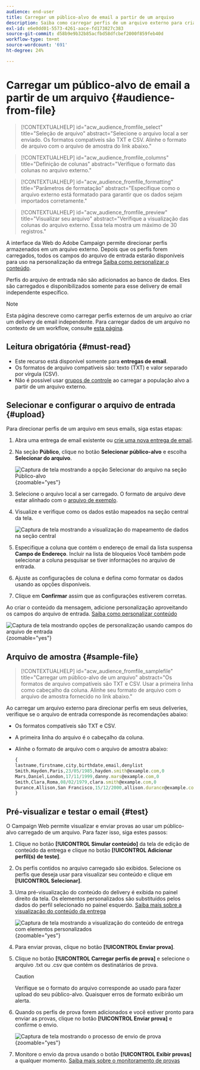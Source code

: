 ```yaml
---
audience: end-user
title: Carregar um público-alvo de email a partir de um arquivo
description: Saiba como carregar perfis de um arquivo externo para criar seu público-alvo de email
exl-id: e6e0dd01-5573-4261-aace-fd173827c383
source-git-commit: d58b9e9b32b85acfbd58dfcbef2000f859feb40d
workflow-type: tm+mt
source-wordcount: '691'
ht-degree: 24%

---
```


# Carregar um público-alvo de email a partir de um arquivo {#audience-from-file}

>[!CONTEXTUALHELP]
>id="acw_audience_fromfile_select"
>title="Seleção de arquivo"
>abstract="Selecione o arquivo local a ser enviado. Os formatos compatíveis são TXT e CSV. Alinhe o formato de arquivo com o arquivo de amostra do link abaixo."

>[!CONTEXTUALHELP]
>id="acw_audience_fromfile_columns"
>title="Definição de colunas"
>abstract="Verifique o formato das colunas no arquivo externo."

>[!CONTEXTUALHELP]
>id="acw_audience_fromfile_formatting"
>title="Parâmetros de formatação"
>abstract="Especifique como o arquivo externo está formatado para garantir que os dados sejam importados corretamente."

>[!CONTEXTUALHELP]
>id="acw_audience_fromfile_preview"
>title="Visualizar seu arquivo"
>abstract="Verifique a visualização das colunas do arquivo externo. Essa tela mostra um máximo de 30 registros."

A interface da Web do Adobe Campaign permite direcionar perfis armazenados em um arquivo externo. Depois que os perfis forem carregados, todos os campos do arquivo de entrada estarão disponíveis para uso na personalização da entrega [Saiba como personalizar o conteúdo](../personalization/personalize.md).

Perfis do arquivo de entrada não são adicionados ao banco de dados. Eles são carregados e disponibilizados somente para esse delivery de email independente específico.

>[!NOTE]
>
>Esta página descreve como carregar perfis externos de um arquivo ao criar um delivery de email independente. Para carregar dados de um arquivo no contexto de um workflow, consulte [esta página](../workflows/activities/load-file.md).

## Leitura obrigatória {#must-read}

* Este recurso está disponível somente para **entregas de email**.
* Os formatos de arquivo compatíveis são: texto (TXT) e valor separado por vírgula (CSV).
* Não é possível usar [grupos de controle](control-group.md) ao carregar a população alvo a partir de um arquivo externo.

## Selecionar e configurar o arquivo de entrada {#upload}

Para direcionar perfis de um arquivo em seus emails, siga estas etapas:

1. Abra uma entrega de email existente ou [crie uma nova entrega de email](../email/create-email.md).
1. Na seção **Público**, clique no botão **Selecionar público-alvo** e escolha **Selecionar do arquivo**.

   ![Captura de tela mostrando a opção Selecionar do arquivo na seção Público-alvo](assets/select-from-file.png){zoomable="yes"}

1. Selecione o arquivo local a ser carregado. O formato de arquivo deve estar alinhado com o [arquivo de exemplo](#sample-file).
1. Visualize e verifique como os dados estão mapeados na seção central da tela.

   ![Captura de tela mostrando a visualização do mapeamento de dados na seção central](assets/select-from-file-map.png)

1. Especifique a coluna que contém o endereço de email da lista suspensa **Campo de Endereço**. Incluir na lista de bloqueios Você também pode selecionar a coluna pesquisar se tiver informações no arquivo de entrada.
1. Ajuste as configurações de coluna e defina como formatar os dados usando as opções disponíveis.
1. Clique em **Confirmar** assim que as configurações estiverem corretas.

Ao criar o conteúdo da mensagem, adicione personalização aproveitando os campos do arquivo de entrada. [Saiba como personalizar conteúdo](../personalization/personalize.md)

![Captura de tela mostrando opções de personalização usando campos do arquivo de entrada](assets/select-external-perso.png){zoomable="yes"}

## Arquivo de amostra {#sample-file}

>[!CONTEXTUALHELP]
>id="acw_audience_fromfile_samplefile"
>title="Carregar um público-alvo de um arquivo"
>abstract="Os formatos de arquivo compatíveis são TXT e CSV. Usar a primeira linha como cabeçalho da coluna. Alinhe seu formato de arquivo com o arquivo de amostra fornecido no link abaixo."

Ao carregar um arquivo externo para direcionar perfis em seus deliveries, verifique se o arquivo de entrada corresponde às recomendações abaixo:

* Os formatos compatíveis são TXT e CSV.
* A primeira linha do arquivo é o cabeçalho da coluna.
* Alinhe o formato de arquivo com o arquivo de amostra abaixo:

  ```javascript
  {
  lastname,firstname,city,birthdate,email,denylist
  Smith,Hayden,Paris,23/05/1985,hayden.smith@example.com,0
  Mars,Daniel,London,17/11/1999,danny.mars@example.com,0
  Smith,Clara,Roma,08/02/1979,clara.smith@example.com,0
  Durance,Allison,San Francisco,15/12/2000,allison.durance@example.com,1
  }
  ```

## Pré-visualizar e testar o email {#test}

O Campaign Web permite visualizar e enviar provas ao usar um público-alvo carregado de um arquivo. Para fazer isso, siga estes passos:

1. Clique no botão **[!UICONTROL Simular conteúdo]** da tela de edição de conteúdo da entrega e clique no botão **[!UICONTROL Adicionar perfil(s) de teste]**.

1. Os perfis contidos no arquivo carregado são exibidos. Selecione os perfis que deseja usar para visualizar seu conteúdo e clique em **[!UICONTROL Selecionar]**.

1. Uma pré-visualização do conteúdo do delivery é exibida no painel direito da tela. Os elementos personalizados são substituídos pelos dados do perfil selecionado no painel esquerdo. [Saiba mais sobre a visualização do conteúdo da entrega](../preview-test/preview-content.md)

   ![Captura de tela mostrando a visualização do conteúdo de entrega com elementos personalizados](assets/file-upload-preview.png){zoomable="yes"}

1. Para enviar provas, clique no botão **[!UICONTROL Enviar prova]**.

1. Clique no botão **[!UICONTROL Carregar perfis de prova]** e selecione o arquivo .txt ou .csv que contém os destinatários de prova.

   >[!CAUTION]
   >
   >Verifique se o formato do arquivo corresponde ao usado para fazer upload do seu público-alvo. Quaisquer erros de formato exibirão um alerta.

1. Quando os perfis de prova forem adicionados e você estiver pronto para enviar as provas, clique no botão **[!UICONTROL Enviar prova]** e confirme o envio.

   ![Captura de tela mostrando o processo de envio de prova](assets/file-upload-test.png){zoomable="yes"}

1. Monitore o envio da prova usando o botão **[!UICONTROL Exibir provas]** a qualquer momento. [Saiba mais sobre o monitoramento de provas](../preview-test/test-deliveries.md#access-test-deliveries)